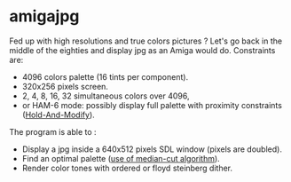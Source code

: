# amigajpg
Fed up with high resolutions and true colors pictures ?
Let's go back in the middle of the eighties and display jpg as an Amiga would do.
Constraints are:
* 4096 colors palette (16 tints per component).
* 320x256 pixels screen.
* 2, 4, 8, 16, 32 simultaneous colors over 4096,
* or HAM-6 mode: possibly display full palette with proximity constraints ([Hold-And-Modify](https://en.wikipedia.org/wiki/Hold-And-Modify)).

The program is able to :
* Display a jpg inside a 640x512 pixels SDL window (pixels are doubled).
* Find an optimal palette ([use of median-cut algorithm](https://en.wikipedia.org/wiki/Hold-And-Modify)).
* Render color tones with ordered or floyd steinberg dither.
